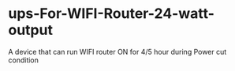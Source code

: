 # ups-For-WIFI-Router-24-watt-output
A device that can run WIFI router ON for 4/5 hour during Power cut condition
